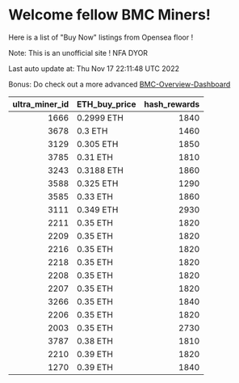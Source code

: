 # Welcome fellow BMC Miners!
Here is a list of "Buy Now" listings from Opensea floor !

Note: This is an unofficial site ! NFA DYOR

Last auto update at: Thu Nov 17 22:11:48 UTC 2022

Bonus: Do check out a more advanced [BMC-Overview-Dashboard](https://dune.com/defifunk/BMC-Overview-Dashboard)


|   ultra_miner_id | ETH_buy_price   |   hash_rewards |
|-----------------:|:----------------|---------------:|
|             1666 | 0.2999 ETH      |           1840 |
|             3678 | 0.3 ETH         |           1460 |
|             3129 | 0.305 ETH       |           1850 |
|             3785 | 0.31 ETH        |           1810 |
|             3243 | 0.3188 ETH      |           1860 |
|             3588 | 0.325 ETH       |           1290 |
|             3585 | 0.33 ETH        |           1860 |
|             3111 | 0.349 ETH       |           2930 |
|             2211 | 0.35 ETH        |           1820 |
|             2209 | 0.35 ETH        |           1820 |
|             2216 | 0.35 ETH        |           1820 |
|             2218 | 0.35 ETH        |           1820 |
|             2208 | 0.35 ETH        |           1820 |
|             2207 | 0.35 ETH        |           1820 |
|             3266 | 0.35 ETH        |           1840 |
|             2206 | 0.35 ETH        |           1820 |
|             2003 | 0.35 ETH        |           2730 |
|             3787 | 0.38 ETH        |           1810 |
|             2210 | 0.39 ETH        |           1820 |
|             1270 | 0.39 ETH        |           1840 |